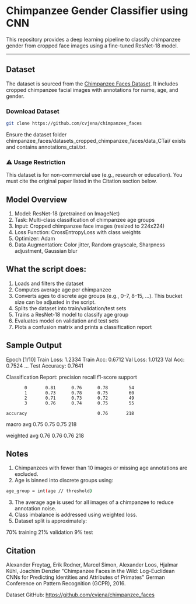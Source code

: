 # Chimpanzee Gender Classifier using CNN

This repository provides a deep learning pipeline to classify chimpanzee gender from cropped face images using a fine-tuned ResNet-18 model.

---

## Dataset

The dataset is sourced from the [Chimpanzee Faces Dataset](https://github.com/cvjena/chimpanzee_faces). It includes cropped chimpanzee facial images with annotations for name, age, and gender.

### Download Dataset

```bash
git clone https://github.com/cvjena/chimpanzee_faces

```

Ensure the dataset folder chimpanzee_faces/datasets_cropped_chimpanzee_faces/data_CTai/ exists and contains annotations_ctai.txt.


### ⚠️ Usage Restriction
This dataset is for non-commercial use (e.g., research or education). You must cite the original paper listed in the Citation section below.



## Model Overview

1) Model: ResNet-18 (pretrained on ImageNet)
2) Task: Multi-class classification of chimpanzee age groups
3) Input: Cropped chimpanzee face images (resized to 224x224)
4) Loss Function: CrossEntropyLoss with class weights
5) Optimizer: Adam
6) Data Augmentation: Color jitter, Random grayscale, Sharpness adjustment, Gaussian blur






## What the script does:

1) Loads and filters the dataset
2) Computes average age per chimpanzee
3) Converts ages to discrete age groups (e.g., 0–7, 8–15, ...). This bucket size can be adjusted in the script.
4) Splits the dataset into train/validation/test sets
5) Trains a ResNet-18 model to classify age group
6) Evaluates model on validation and test sets
7) Plots a confusion matrix and prints a classification report



## Sample Output


Epoch [1/10] Train Loss: 1.2334 Train Acc: 0.6712 Val Loss: 1.0123 Val Acc: 0.7524
...
Test Accuracy: 0.7641

Classification Report:
              precision    recall  f1-score   support

           0       0.81      0.76      0.78        54
           1       0.73      0.78      0.75        60
           2       0.71      0.73      0.72        49
           3       0.76      0.74      0.75        55

    accuracy                           0.76       218
   macro avg       0.75      0.75      0.75       218
   
weighted avg       0.76      0.76      0.76       218




## Notes

1) Chimpanzees with fewer than 10 images or missing age annotations are excluded.
2) Age is binned into discrete groups using:

```bash
age_group = int(age // threshold)
```


3) The average age is used for all images of a chimpanzee to reduce annotation noise.
4) Class imbalance is addressed using weighted loss.
5) Dataset split is approximately:

70% training
21% validation
9% test




## Citation

Alexander Freytag, Erik Rodner, Marcel Simon, Alexander Loos, Hjalmar Kühl, Joachim Denzler
"Chimpanzee Faces in the Wild: Log-Euclidean CNNs for Predicting Identities and Attributes of Primates"
German Conference on Pattern Recognition (GCPR), 2016.

Dataset GitHub: https://github.com/cvjena/chimpanzee_faces
